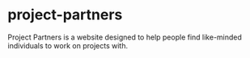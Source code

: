 # project-partners
Project Partners is a website designed to help people find like-minded individuals to work on projects with.
